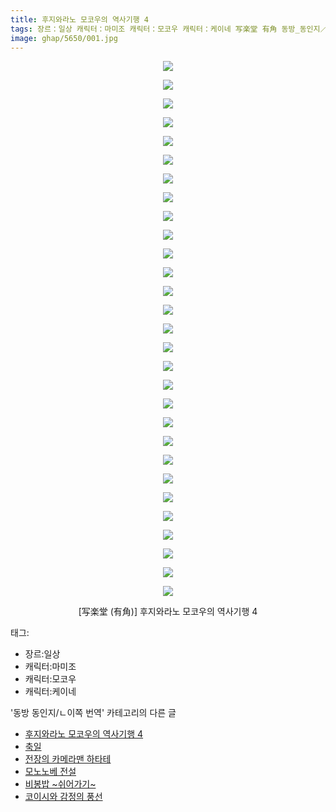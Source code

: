 ```yaml
---
title: 후지와라노 모코우의 역사기행 4
tags: 장르：일상 캐릭터：마미조 캐릭터：모코우 캐릭터：케이네 写楽堂 有角 동방_동인지／ㄴ이쪽_번역
image: ghap/5650/001.jpg
---
```

<div class="article">
<p style="text-align: center; clear: none; float: none;"><img src="{{ site.nasurl }}/ghap/5650/001.jpg"/></p>
<p style="text-align: center; clear: none; float: none;"><img src="{{ site.nasurl }}/ghap/5650/002.jpg"/></p>
<p style="text-align: center; clear: none; float: none;"><img src="{{ site.nasurl }}/ghap/5650/003.jpg"/></p>
<p style="text-align: center; clear: none; float: none;"><img src="{{ site.nasurl }}/ghap/5650/004.jpg"/></p>
<p style="text-align: center; clear: none; float: none;"><img src="{{ site.nasurl }}/ghap/5650/005.jpg"/></p>
<p style="text-align: center; clear: none; float: none;"><img src="{{ site.nasurl }}/ghap/5650/006.jpg"/></p>
<p style="text-align: center; clear: none; float: none;"><img src="{{ site.nasurl }}/ghap/5650/007.jpg"/></p>
<p style="text-align: center; clear: none; float: none;"><img src="{{ site.nasurl }}/ghap/5650/008.jpg"/></p>
<p style="text-align: center; clear: none; float: none;"><img src="{{ site.nasurl }}/ghap/5650/009.jpg"/></p>
<p style="text-align: center; clear: none; float: none;"><img src="{{ site.nasurl }}/ghap/5650/010.jpg"/></p>
<p style="text-align: center; clear: none; float: none;"><img src="{{ site.nasurl }}/ghap/5650/011.jpg"/></p>
<p style="text-align: center; clear: none; float: none;"><img src="{{ site.nasurl }}/ghap/5650/012.jpg"/></p>
<p style="text-align: center; clear: none; float: none;"><img src="{{ site.nasurl }}/ghap/5650/013.jpg"/></p>
<p style="text-align: center; clear: none; float: none;"><img src="{{ site.nasurl }}/ghap/5650/014.jpg"/></p>
<p style="text-align: center; clear: none; float: none;"><img src="{{ site.nasurl }}/ghap/5650/015.jpg"/></p>
<p style="text-align: center; clear: none; float: none;"><img src="{{ site.nasurl }}/ghap/5650/016.jpg"/></p>
<p style="text-align: center; clear: none; float: none;"><img src="{{ site.nasurl }}/ghap/5650/017.jpg"/></p>
<p style="text-align: center; clear: none; float: none;"><img src="{{ site.nasurl }}/ghap/5650/018.jpg"/></p>
<p style="text-align: center; clear: none; float: none;"><img src="{{ site.nasurl }}/ghap/5650/019.jpg"/></p>
<p style="text-align: center; clear: none; float: none;"><img src="{{ site.nasurl }}/ghap/5650/020.jpg"/></p>
<p style="text-align: center; clear: none; float: none;"><img src="{{ site.nasurl }}/ghap/5650/021.jpg"/></p>
<p style="text-align: center; clear: none; float: none;"><img src="{{ site.nasurl }}/ghap/5650/022.jpg"/></p>
<p style="text-align: center; clear: none; float: none;"><img src="{{ site.nasurl }}/ghap/5650/023.jpg"/></p>
<p style="text-align: center; clear: none; float: none;"><img src="{{ site.nasurl }}/ghap/5650/024.jpg"/></p>
<p style="text-align: center; clear: none; float: none;"><img src="{{ site.nasurl }}/ghap/5650/025.jpg"/></p>
<p style="text-align: center; clear: none; float: none;"><img src="{{ site.nasurl }}/ghap/5650/026.jpg"/></p>
<p style="text-align: center; clear: none; float: none;"><img src="{{ site.nasurl }}/ghap/5650/027.jpg"/></p>
<p style="text-align: center; clear: none; float: none;"><img src="{{ site.nasurl }}/ghap/5650/028.jpg"/></p>
<p style="text-align: center; clear: none; float: none;"><img src="{{ site.nasurl }}/ghap/5650/029.jpg"/></p>
<p style="text-align: center; clear: none; float: none;">[写楽堂 (有角)] 후지와라노 모코우의 역사기행 4</p>
</div><div class="tagTrail">
<p>태그: </p>
<ul>
<li>장르:일상</li>
<li>캐릭터:마미조</li>
<li>캐릭터:모코우</li>
<li>캐릭터:케이네</li>
</ul>
</div><div class="another">
<p>'동방 동인지/ㄴ이쪽 번역' 카테고리의 다른 글</p>
<ul>
<li><a href="/2019-01-24-ghap_5650">후지와라노 모코우의 역사기행 4</a></li>
<li><a href="/2019-01-24-ghap_5649">축일</a></li>
<li><a href="/2019-01-22-ghap_5639">전장의 카메라맨 하타테</a></li>
<li><a href="/2019-01-21-ghap_5638">모노노베 전설</a></li>
<li><a href="/2019-01-12-ghap_5583">비봉밥 ~쉬어가기~</a></li>
<li><a href="/2018-12-31-ghap_5457">코이시와 감정의 풍선</a></li>
</ul>
</div>